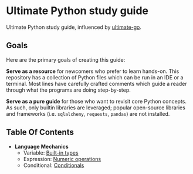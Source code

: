 # Ultimate Python study guide

Ultimate Python study guide, influenced by [ultimate-go](https://github.com/hoanhan101/ultimate-go).

## Goals

Here are the primary goals of creating this guide:

**Serve as a resource** for newcomers who prefer to learn hands-on. This
repository has a collection of Python files which can be run in an IDE or a
terminal. Most lines have carefully crafted comments which guide a reader
through what the programs are doing step-by-step.

**Serve as a pure guide** for those who want to revisit core Python concepts.
As such, only builtin libraries are leveraged; popular open-source libraries
and frameworks (i.e. `sqlalchemy`, `requests`, `pandas`) are not installed.

## Table Of Contents

- **Language Mechanics**
    - Variable: [Built-in types](ultimatepython/variable.py)
    - Expression: [Numeric operations](ultimatepython/expression.py)
    - Conditional: [Conditionals](ultimatepython/conditional.py)
